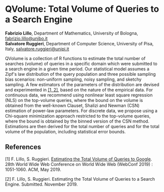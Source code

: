# QVolume: Total Volume of Queries to a Search Engine
**Fabrizio Lillo**, Department  of  Mathematics,  University  of  Bologna, fabrizio.lillo@unibo.it  
**Salvatore Ruggieri**, Department of Computer Science, University of Pisa, Italy, salvatore.ruggieri@unipi.it

QVolume is a collection of R functions to estimate the total number of searches (volume) of queries in a specific domain which were submitted to a search engine in a given time period. Our statistical model assumes a Zipf's law distribution of the query population and three possible sampling bias scenarios: non-uniform sampling, noisy sampling, and sketchy sampling. A few estimators of the parameters of the distribution are devised and experimented in [[1, 2]](#references), based on the nature of the empirical data. For continuous data, we recommend using nonlinear least square regression (NLS) on the top-volume queries, where the bound on the volume is obtained from the well-known Clauset, Shalizi and Newman (CSN) estimation of power-law parameters. For discrete data, we propose using a Chi-square minimization approach restricted to the top-volume queries, where the bound is obtained by the binned version of the CSN method. Estimations are then derived for the total number of queries and for the total volume of the population, including statistical error bounds. 

## References

[1] F. Lillo, S. Ruggieri. [Estimating the Total Volume of Queries to Google](http://pages.di.unipi.it/ruggieri/Papers/www2019.pdf). 28th World Wide Web Conference on World Wide Web (WebConf 2019) : 1051-1060. ACM, May 2019.

[2] F. Lillo, S. Ruggieri. Estimating the Total Volume of Queries to a Search Engine. Submitted. November 2019.
